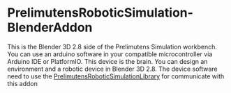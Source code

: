 # PrelimutensRoboticSimulation-BlenderAddon
This is the Blender 3D 2.8 side of the Prelimutens Simulation workbench.  You can use an arduino software in your compatible microcontroller via Arduino IDE or PlatformIO. This device is the brain. You can design an environment and a robotic device in Blender 3D 2.8.  The device software need to use the [PrelimutensRoboticSimulationLibrary](https://github.com/hgabor47/PrelimutensRoboticSimulationLibrary) for communicate with this addon
